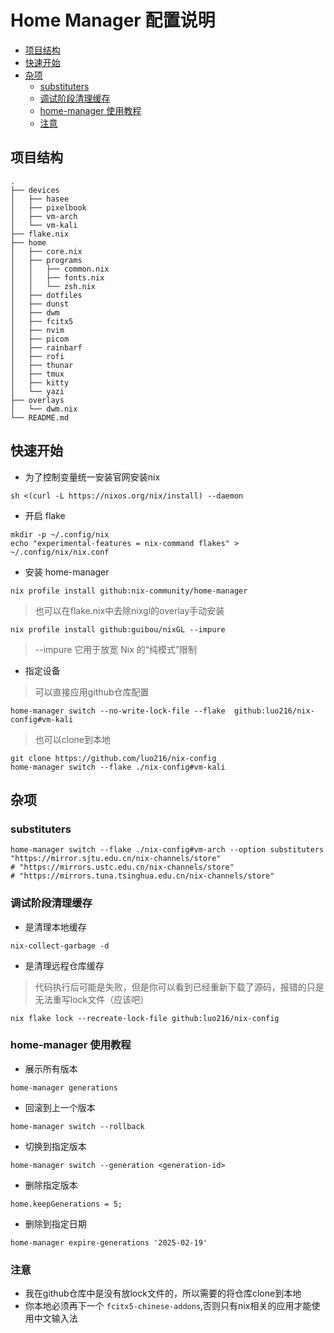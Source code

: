# Home Manager 配置说明

<!-- vim-markdown-toc GFM -->

* [项目结构](#项目结构)
* [快速开始](#快速开始)
* [杂项](#杂项)
  * [substituters](#substituters)
  * [调试阶段清理缓存](#调试阶段清理缓存)
  * [home-manager 使用教程](#home-manager-使用教程)
  * [注意](#注意)

<!-- vim-markdown-toc -->

## 项目结构
```tree
.
├── devices
│   ├── hasee
│   ├── pixelbook
│   ├── vm-arch
│   └── vm-kali
├── flake.nix
├── home
│   ├── core.nix
│   ├── programs
│   │   ├── common.nix
│   │   ├── fonts.nix
│   │   └── zsh.nix
│   ├── dotfiles
│   ├── dunst
│   ├── dwm
│   ├── fcitx5
│   ├── nvim
│   ├── picom
│   ├── rainbarf
│   ├── rofi
│   ├── thunar
│   ├── tmux
│   ├── kitty
│   └── yazi
├── overlays
│   └── dwm.nix
└── README.md
```

## 快速开始

- 为了控制变量统一安装官网安装nix
```shell
sh <(curl -L https://nixos.org/nix/install) --daemon
```

- 开启 flake
```shell
mkdir -p ~/.config/nix
echo "experimental-features = nix-command flakes" > ~/.config/nix/nix.conf
```

- 安装 home-manager
```shell
nix profile install github:nix-community/home-manager
```
> 也可以在flake.nix中去除nixgl的overlay手动安装
```shell
nix profile install github:guibou/nixGL --impure
```
> --impure 它用于放宽 Nix 的“纯模式”限制

- 指定设备

> 可以直接应用github仓库配置
```sell
home-manager switch --no-write-lock-file --flake  github:luo216/nix-config#vm-kali
```
> 也可以clone到本地
```shell
git clone https://github.com/luo216/nix-config
home-manager switch --flake ./nix-config#vm-kali
```

## 杂项

### substituters

```shell
home-manager switch --flake ./nix-config#vm-arch --option substituters "https://mirror.sjtu.edu.cn/nix-channels/store"
# "https://mirrors.ustc.edu.cn/nix-channels/store"
# "https://mirrors.tuna.tsinghua.edu.cn/nix-channels/store"
```

### 调试阶段清理缓存

- 是清理本地缓存
```shell
nix-collect-garbage -d
```

- 是清理远程仓库缓存
> 代码执行后可能是失败，但是你可以看到已经重新下载了源码，报错的只是无法重写lock文件（应该吧）
```shell
nix flake lock --recreate-lock-file github:luo216/nix-config
```

### home-manager 使用教程

- 展示所有版本
```shell
home-manager generations
```

- 回滚到上一个版本
```shell
home-manager switch --rollback
```

- 切换到指定版本
```shell
home-manager switch --generation <generation-id>
```

- 删除指定版本
```shell
home.keepGenerations = 5;
```

- 删除到指定日期
```shell
home-manager expire-generations '2025-02-19'
```

### 注意

- 我在github仓库中是没有放lock文件的，所以需要的将仓库clone到本地
- 你本地必须再下一个 `fcitx5-chinese-addons`,否则只有nix相关的应用才能使用中文输入法
